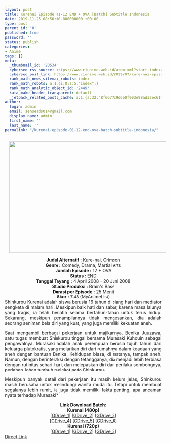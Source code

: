 ```yaml
---
layout: post
title: Kurenai Episode 01-12 END + OVA [Batch] Subtitle Indonesia
date: 2019-11-25 08:50:00.000000000 +00:00
type: post
parent_id: '0'
published: true
password: ''
status: publish
categories:
- Anime
tags: []
meta:
  _thumbnail_id: '20534'
  cyberseo_rss_source: https://www.ciunime.web.id/atom.xml?start-index=1501&max-results=150
  cyberseo_post_link: https://www.ciunime.web.id/2019/07/kure-nai-episode-01-12-end-ova-batch.html
  rank_math_news_sitemap_robots: index
  rank_math_robots: a:1:{i:0;s:5:"index";}
  rank_math_analytic_object_id: '2449'
  kata_make_header_transparent: default
  _jetpack_related_posts_cache: a:1:{s:32:"8f6677c9d6b0f903e98ad32ec61f8deb";a:2:{s:7:"expires";i:1658005122;s:7:"payload";a:0:{}}}
author:
  login: admin
  email: senseads014@gmail.com
  display_name: admin
  first_name: ''
  last_name: ''
permalink: "/kurenai-episode-01-12-end-ova-batch-subtitle-indonesia/"
---
```

<div class="separator" style="clear: both; text-align: center;"><a href="https://1.bp.blogspot.com/-vgxlmG5u1Zk/XSHK2zYJFzI/AAAAAAAAbMM/GDcwvLnDrtQvG3T_mu5Fp_eyHsPbIorEwCLcBGAs/s1600/Kure-nai.jpg" imageanchor="1" style="margin-left: 1em; margin-right: 1em;"><img border="0" data-original-height="720" data-original-width="1280" height="360" src="{{ site.baseurl }}/assets/2019/11/Kure-nai.jpg" width="640" /></a></div>
<p>
<div style="text-align: center;"><b>Judul</b><b><b> Alternatif</b> :</b>&nbsp;Kure-nai, Crimson</div>
<div style="text-align: center;"><b><b>Genre :</b></b> Comedy, Drama, Martial Arts</div>
<div style="text-align: center;"><b>Jumlah Episode :</b> 12 + OVA<br /><b>Status :&nbsp;</b>END<br /><b>Tanggal Tayang :</b> 4 April 2008 - 20 Juni 2008<br /><b>Studio Produksi :</b> Brain's Base<br /><b>Durasi per Episode :</b> 25 Menit</div>
<div style="text-align: center;"><b>Skor :</b> 7.43 (MyAnimeList)</div>
<div style="text-align: center;"></div>
<div style="text-align: justify;">Shinkurou Kurenai adalah siswa berusia 16 tahun di siang hari dan mediator sengketa di malam hari. Meskipun baik hati dan sabar, karena masa lalunya yang tragis, ia telah berlatih selama bertahun-tahun untuk terus hidup. Sekarang, meskipun penampilannya tidak mengesankan, dia adalah seorang seniman bela diri yang kuat, yang juga memiliki kekuatan aneh.</p>
<p>Saat mengambil berbagai pekerjaan untuk majikannya, Benika Juuzawa, satu tugas membuat Shinkurou tinggal bersama Murasaki Kuhouin sebagai pengawalnya. Murasaki adalah anak perempuan berusia tujuh tahun dari keluarga plutokratis, yang melarikan diri dari rumahnya dalam keadaan yang aneh dengan bantuan Benika. Kehidupan biasa, di matanya, tampak aneh. Namun, dengan berinteraksi dengan tetangganya, dia menjadi lebih terbiasa dengan rutinitas sehari-hari, dan melepaskan diri dari perilaku sombongnya, perlahan-lahan tumbuh melekat pada Shinkurou.</p>
<p>Meskipun banyak detail dari pekerjaan itu masih belum jelas, Shinkurou masih berusaha untuk melindungi wanita muda itu. Tetapi untuk membuat segalanya lebih rumit, ia juga tidak memiliki fakta penting, apa ancaman nyata terhadap Murasaki?</p></div>
<div style="text-align: justify;"></div>
<div style="text-align: justify;"></div>
<div style="text-align: center;"><b>Link Download Batch:</b></div>
<div style="text-align: center;"><b>Kurenai&nbsp;(480p)</b></div>
<div style="text-align: center;">[<a href="https://drive.google.com/uc?export=download&amp;id=1_bDWisKiWe62qmZVwEhSEMrihmRg_DH7" target="_blank" rel="noopener">GDrive_1</a>] [<a href="https://drive.google.com/uc?export=download&amp;id=1eu8yXvdqhl2ZdBAoTvsgkg-Ty08dizoy" target="_blank" rel="noopener">GDrive_2</a>] [<a href="https://drive.google.com/uc?id=1X41ypef6ZDglP-iHf_KawRA1cKavtjkC" target="_blank" rel="noopener">GDrive_3</a>]<br />[<a href="https://drive.google.com/uc?id=1-S_i8Po54rDECU85_xcIMlW-Sey5iQXa" target="_blank" rel="noopener">GDrive_4</a>] [<a href="https://drive.google.com/uc?id=1IH-iDLV0sgCowRFlVns0xQccqE4tJpx2" target="_blank" rel="noopener">GDrive_5</a>] [<a href="https://drive.google.com/uc?id=1pOJ4iSk-mVAjKs0FFPre8LyE0g_4H7w7" target="_blank" rel="noopener">GDrive_6</a>]</div>
<div style="text-align: center;"><b>Kurenai&nbsp;(720p)</b><br />[<a href="https://drive.google.com/uc?id=1oyrkxvSfdNaM3qxRn34gnL5q4rH_ajRE" target="_blank" rel="noopener">GDrive_1</a>] [<a href="https://drive.google.com/uc?id=1n8Gm9EO7scQnKDN9zG207ssEl-CRrsfr" target="_blank" rel="noopener">GDrive_2</a>] [<a href="https://drive.google.com/uc?id=15K3144rEhUbqV9MYwYTn2sRDngEK5btW" target="_blank" rel="noopener">GDrive_3</a>]</div>
<link rel="stylesheet" href="https://cdnjs.cloudflare.com/ajax/libs/font-awesome/4.7.0/css/font-awesome.min.css" />
<div class="divbtn"> <a href="https://handymansurrender.com/fihup8buzv?key=94550f7ce39444073321dde3b8782f97" class="btn"><i class="fa fa-download"></i> Direct Link</a> </div>
